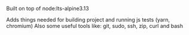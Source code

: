 Built on top of node:lts-alpine3.13

Adds things needed for building project and running js tests (yarn, chromium)
Also some useful tools like:
git, sudo, ssh, zip, curl and bash